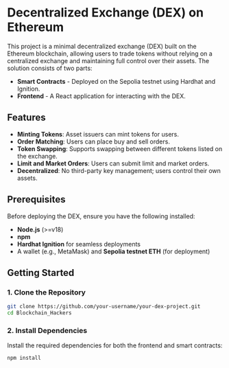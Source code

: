 # **Decentralized Exchange (DEX) on Ethereum**

This project is a minimal decentralized exchange (DEX) built on the Ethereum blockchain, allowing users to trade tokens without relying on a centralized exchange and maintaining full control over their assets. The solution consists of two parts:

- **Smart Contracts** - Deployed on the Sepolia testnet using Hardhat and Ignition.
- **Frontend** - A React application for interacting with the DEX.

## **Features**

- **Minting Tokens**: Asset issuers can mint tokens for users.
- **Order Matching**: Users can place buy and sell orders.
- **Token Swapping**: Supports swapping between different tokens listed on the exchange.
- **Limit and Market Orders**: Users can submit limit and market orders.
- **Decentralized**: No third-party key management; users control their own assets.

## **Prerequisites**

Before deploying the DEX, ensure you have the following installed:

- **Node.js** (>=v18)
- **npm**
- **Hardhat Ignition** for seamless deployments
- A wallet (e.g., MetaMask) and **Sepolia testnet ETH** (for deployment)

## **Getting Started**

### **1. Clone the Repository**


```bash
git clone https://github.com/your-username/your-dex-project.git
cd Blockchain_Hackers
```

### **2. Install Dependencies**

Install the required dependencies for both the frontend and smart contracts:

```bash
npm install
```


